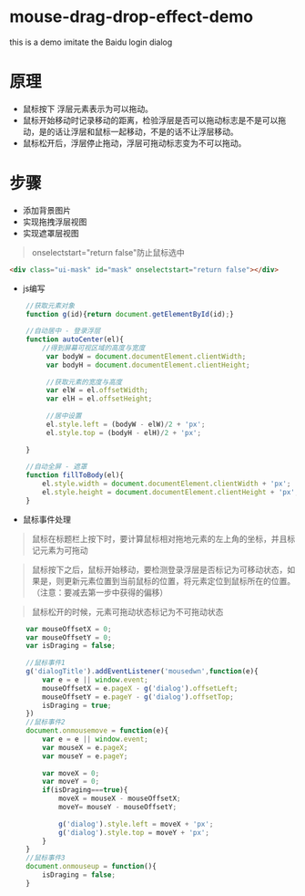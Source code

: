 # mouse-drag-drop-effect-demo
this is a demo imitate the Baidu login dialog
# 原理
* 鼠标按下 浮层元素表示为可以拖动。
* 鼠标开始移动时记录移动的距离，检验浮层是否可以拖动标志是不是可以拖动，是的话让浮层和鼠标一起移动，不是的话不让浮层移动。
* 鼠标松开后，浮层停止拖动，浮层可拖动标志变为不可以拖动。
# 步骤
* 添加背景图片
* 实现拖拽浮层视图
* 实现遮罩层视图
> onselectstart="return false"防止鼠标选中
``` html
<div class="ui-mask" id="mask" onselectstart="return false"></div>
```
* js编写
``` javascript
  	//获取元素对象
	function g(id){return document.getElementById(id);}
	
	//自动居中 - 登录浮层
	function autoCenter(el){
		//得到屏幕可视区域的高度与宽度
		 var bodyW = document.documentElement.clientWidth;
		 var bodyH = document.documentElement.clientHeight;
		 
		 //获取元素的宽度与高度
		 var elW = el.offsetWidth;
		 var elH = el.offsetHeight;
		 
		 //居中设置
		 el.style.left = (bodyW - elW)/2 + 'px';
		 el.style.top = (bodyH - elH)/2 + 'px';
		 
	}
  
  	//自动全屏 - 遮罩
	function fillToBody(el){
		el.style.width = document.documentElement.clientWidth + 'px';
		el.style.height = document.documentElement.clientHeight + 'px';
	}

```
* 鼠标事件处理
> 鼠标在标题栏上按下时，要计算鼠标相对拖地元素的左上角的坐标，并且标记元素为可拖动

> 鼠标按下之后，鼠标开始移动，要检测登录浮层是否标记为可移动状态，如果是，则更新元素位置到当前鼠标的位置，将元素定位到鼠标所在的位置。
>（注意：要减去第一步中获得的偏移）

> 鼠标松开的时候，元素可拖动状态标记为不可拖动状态
``` javascript
 	var mouseOffsetX = 0;
	var mouseOffsetY = 0;
	var isDraging = false;
	
	//鼠标事件1
	g('dialogTitle').addEventListener('mousedwn',function(e){
		var e = e || window.event;
		mouseOffsetX = e.pageX - g('dialog').offsetLeft;
		mouseOffsetY = e.pageY - g('dialog').offsetTop;
		isDraging = true;
	})
	//鼠标事件2
	document.onmousemove = function(e){
		var e = e || window.event;
		var mouseX = e.pageX;
		var mouseY = e.pageY;
		
		var moveX = 0;
		var moveY = 0;
		if(isDraging===true){
			moveX = mouseX - mouseOffsetX;
			moveY= mouseY - mouseOffsetY;
			
			g('dialog').style.left = moveX + 'px';
			g('dialog').style.top = moveY + 'px';
		}
	}
	//鼠标事件3
	document.onmouseup = function(){
		isDraging = false;
	}
	
```

